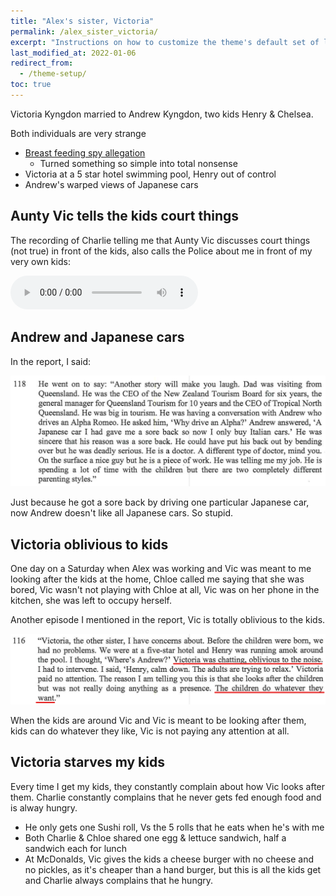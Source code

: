 ```yaml
---
title: "Alex's sister, Victoria"
permalink: /alex_sister_victoria/
excerpt: "Instructions on how to customize the theme's default set of layouts, includes, and stylesheets when using the Ruby Gem version."
last_modified_at: 2022-01-06
redirect_from:
  - /theme-setup/
toc: true
---
```

Victoria Kyngdon married to Andrew Kyngdon, two kids Henry & Chelsea. 

Both individuals are very strange

- [Breast feeding spy allegation](/marcseparation/breast_feeding_spy_allegation/)
  - Turned something so simple into total nonsense
- Victoria at a 5 star hotel swimming pool, Henry out of control
- Andrew's warped views of Japanese cars

## Aunty Vic tells the kids court things

The recording of Charlie telling me that Aunty Vic discusses court things (not true) in front of the kids, also calls the Police about me in front of my very own kids:

<audio src="../audio/20220110_Aunty_Vic_talking_court_things_to_charlie.mp3" type="audio/mpeg" controls>
  I'm sorry. You're browser doesn't support HTML5 <code>audio</code>.
</audio>

## Andrew and Japanese cars

In the report, I said:

![](../blobs/alexsistervictoria/report_andrewjapanesecars.png)

Just because he got a sore back by driving one particular Japanese car, now Andrew doesn't like all Japanese cars. So stupid. 

## Victoria oblivious to kids

One day on a Saturday when Alex was working and Vic was meant to me looking after the kids at the home, Chloe called me saying that she was bored, Vic wasn't not playing with Chloe at all, Vic was on her phone in the kitchen, she was left to occupy herself. 

Another episode I mentioned in the report, Vic is totally oblivious to the kids. 

![](../blobs/alexsistervictoria/report_vichenryatpool.png)

When the kids are around Vic and Vic is meant to be looking after them, kids can do whatever they like, Vic is not paying any attention at all. 

## Victoria starves my kids

Every time I get my kids, they constantly complain about how Vic looks after them. Charlie constantly complains that he never gets fed enough food and is alway hungry.
- He only gets one Sushi roll, Vs the 5 rolls that he eats when he's with me
- Both Charlie & Chloe shared one egg & lettuce sandwich, half a sandwich each for lunch
- At McDonalds, Vic gives the kids a cheese burger with no cheese and no pickles, as it's cheaper than a hand burger, but this is all the kids get and Charlie always complains that he hungry. 